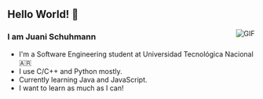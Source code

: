 ## Hello World! 👋

<img align="right" alt="GIF" src="https://imgur.com/gZNG8wn.gif"/>

### I am Juani Schuhmann
- I'm a Software Engineering student at Universidad Tecnológica Nacional :argentina:
- I use C/C++ and Python mostly.
- Currently learning Java and JavaScript.
- I want to learn as much as I can!


